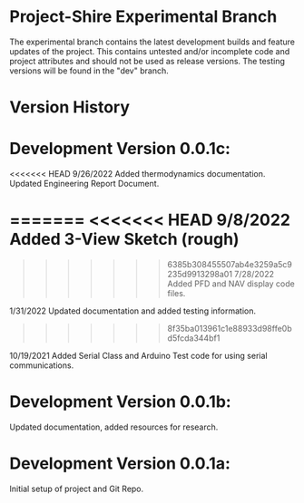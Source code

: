 # Project-Shire Experimental Branch
The experimental branch contains the latest development builds and feature updates of the project. This contains untested and/or incomplete code and project attributes and should not be used as release versions. The testing versions will be found in the "dev" branch.

# Version History
# Development Version 0.0.1c:

<<<<<<< HEAD
9/26/2022
Added thermodynamics documentation. Updated Engineering Report Document. 

=======
<<<<<<< HEAD
9/8/2022
Added 3-View Sketch (rough)
=======
>>>>>>> 6385b308455507ab4e3259a5c9235d9913298a01
7/28/2022
Added PFD and NAV display code files.

1/31/2022
Updated documentation and added testing information.
>>>>>>> 8f35ba013961c1e88933d98ffe0bd5fcda344bf1

10/19/2021
Added Serial Class and Arduino Test code for using serial communications.

# Development Version 0.0.1b:

Updated documentation, added resources for research.

# Development Version 0.0.1a:

Initial setup of project and Git Repo.
